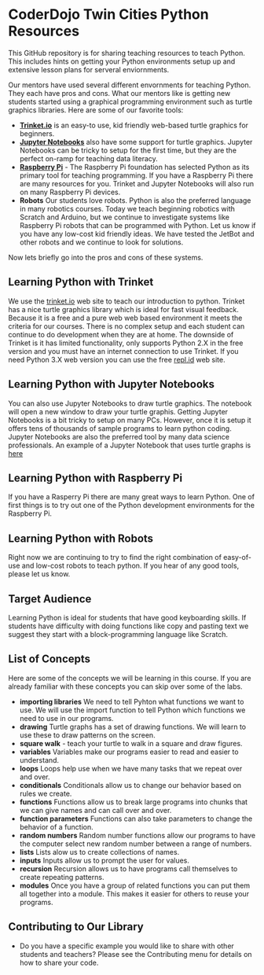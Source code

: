 # CoderDojo Twin Cities Python Resources
This GitHub repository is for sharing teaching resources to teach Python. This includes hints on getting your Python environments setup up and extensive lesson plans for serveral enviornments.


Our mentors have used several different envornments for teaching Python.  They each have pros and cons.  What our mentors like is getting new students started using a graphical programming environment such as turtle graphics libraries.  Here are some of our favorite tools:

- [**Trinket.io**](http://trinket.io) is an easy-to use, kid friendly web-based turtle graphics for beginners.
- [**Jupyter Notebooks**](https://jupyter.org/) also have some support for turtle graphics.  Jupyter Notebooks can be tricky to setup for the first time, but they are the perfect on-ramp for teaching data literacy.
- [**Raspberry Pi**](https://www.raspberrypi.org/documentation/usage/python/) - The Raspberry Pi foundation has selected Python as its primary tool for teaching programming.  If you have a Raspberry Pi there are many resources for you.  Trinket and Jupyter Notebooks will also run on many Raspberry Pi devices.
- **Robots** Our students love robots.  Python is also the preferred language in many robotics courses.  Today we teach beginning robotics with Scratch and Arduino, but we continue to investigate systems like Raspberry Pi robots that can be programmed with Python.  Let us know if you have any low-cost kid friendly ideas.  We have tested the JetBot and other robots and we continue to look for solutions.

Now lets briefly go into the pros and cons of these systems.

## Learning Python with Trinket
We use the [trinket.io](http://trinket.io) web site to teach our introduction to python.  Trinket has a nice turtle graphics library which is ideal for fast visual feedback.  Because it is a free and a pure web web based environment it meets the criteria for our courses.  There is no complex setup and each student can continue to do development when they are at home.  The downside of Trinket is it has limited functionality, only supports Python 2.X in the free version and you must have an internet connection to use Trinket.  If you need Python 3.X web
version you can use the free [repl.id](https://repl.it/) web site.

## Learning Python with Jupyter Notebooks
You can also use Jupyter Notebooks to draw turtle graphics.  The notebook will open a new window to draw your turtle graphis.  Getting Jupyter Notebooks is a bit tricky to setup on many PCs.  However, once it is setup it offers tens of thousands of sample programs to learn python coding.  Jupyter Notebooks are also the preferred tool by many data science professionals.
An example of a Jupyter Notebook that uses turtle graphs is [here](jupyter/draw-figure.ipynb)

## Learning Python with Raspberry Pi
If you have a Rasperry Pi there are many great ways to learn Python.  One of first things is to try out one of the Python development environments for the Raspberry Pi.

## Learning Python with Robots
Right now we are continuing to try to find the right combination of easy-of-use and low-cost robots to teach python.  If you hear of any good tools, please let us know.

## Target Audience
Learning Python is ideal for students that have good keyboarding skills.  If students have difficulty with doing functions like copy and pasting text we suggest they start with a block-programming language like Scratch.

## List of Concepts
Here are some of the concepts we will be learning in this course.  If you are already familiar with these concepts you can skip over some of the labs.

- **importing libraries** We need to tell Pyhton what functions we want to use.  We will use the import function to tell Python which functions we need to use in our programs.
- **drawing** Turtle graphs has a set of drawing functions.  We will learn to use these to draw patterns on the screen.
- **square walk** - teach your turtle to walk in a square and draw figures.
- **variables** Variables make our programs easier to read and easier to understand.
- **loops** Loops help use when we have many tasks that we repeat over and over.
- **conditionals** Conditionals allow us to change our behavior based on rules we create.
- **functions**  Functions allow us to break large programs into chunks that we can give names and can call over and over.
- **function parameters**  Functions can also take parameters to change the behavior of a function.
- **random numbers**  Random number functions allow our programs to have the computer select new random number between a range of numbers.
- **lists** Lists alow us to create collections of names.
- **inputs**  Inputs allow us to prompt the user for values.
- **recursion**  Recursion allows us to have programs call themselves to create repeating patterns.
- **modules**  Once you have a group of related functions you can put them all together into a module.  This makes it easier for others to reuse your programs.


## Contributing to Our Library
- Do you have a specific example you would like to share with other students and teachers?  Please see the Contributing menu for details on how to share your code.


